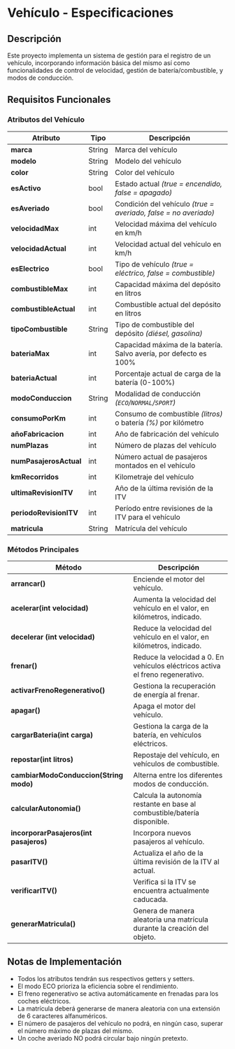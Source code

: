 # Vehículo - Especificaciones

## Descripción
Este proyecto implementa un sistema de gestión para el registro de un vehículo, incorporando información básica del mismo así como funcionalidades de control de velocidad, gestión de batería/combustible, y modos de conducción.

## Requisitos Funcionales

### Atributos del Vehículo
| Atributo              | Tipo   | Descripción                                                       |
|-----------------------|--------|-------------------------------------------------------------------|
| **marca**             | String | Marca del vehículo                                                |
| **modelo**            | String | Modelo del vehículo                                               |
| **color**             | String | Color del vehículo                                                |
| **esActivo**          | bool   | Estado actual _(true = encendido, false = apagado)_               |
| **esAveriado**        | bool   | Condición del vehículo _(true = averiado, false = no averiado)_   |
| **velocidadMax**      | int    | Velocidad máxima del vehículo en km/h                             |
| **velocidadActual**   | int    | Velocidad actual del vehículo en km/h                             |
| **esElectrico**       | bool   | Tipo de vehículo _(true = eléctrico, false = combustible)_        |
| **combustibleMax**    | int    | Capacidad máxima del depósito en litros                           |
| **combustibleActual** | int    | Combustible actual del depósito en litros                         |
| **tipoCombustible**   | String | Tipo de combustible del depósito _(diésel, gasolina)_             |
| **bateriaMax**        | int    | Capacidad máxima de la batería. Salvo avería, por defecto es 100% |
| **bateriaActual**     | int    | Porcentaje actual de carga de la batería (0-100%)                 |
| **modoConduccion**    | String | Modalidad de conducción _(`ECO`/`NORMAL`/`SPORT`)_                |
| **consumoPorKm**      | int    | Consumo de combustible _(litros)_ o batería _(%)_ por kilómetro   |
| **añoFabricacion**    | int    | Año de fabricación del vehículo                                   |
| **numPlazas**         | int    | Número de plazas del vehículo                                     |
| **numPasajerosActual**| int    | Número actual de pasajeros montados en el vehículo                |
| **kmRecorridos**      | int    | Kilometraje del vehículo                                          |
| **ultimaRevisionITV** | int    | Año de la última revisión de la ITV                               |
| **periodoRevisionITV**| int    | Período entre revisiones de la ITV para el vehículo               |
| **matricula**         | String | Matrícula del vehículo                                            |
  

### Métodos Principales

| Método                                 | Descripción                                                                     |
|----------------------------------------|---------------------------------------------------------------------------------|
| **arrancar()**                         | Enciende el motor del vehículo.                                                 |
| **acelerar(int velocidad)**            | Aumenta la velocidad del vehículo en el valor, en kilómetros, indicado.         |
| **decelerar (int velocidad)**          | Reduce la velocidad del vehículo en el valor, en kilómetros, indicado.          |
| **frenar()**                           | Reduce la velocidad a 0. En vehículos eléctricos activa el freno regenerativo.  |
| **activarFrenoRegenerativo()**         | Gestiona la recuperación de energía al frenar.                                  |
| **apagar()**                           | Apaga el motor del vehículo.                                                    |
| **cargarBateria(int carga)**           | Gestiona la carga de la batería, en vehículos eléctricos.                       |
| **repostar(int litros)**               | Repostaje del vehículo, en vehículos de combustible.                            |
| **cambiarModoConduccion(String modo)** | Alterna entre los diferentes modos de conducción.                               |
| **calcularAutonomia()**                | Calcula la autonomía restante en base al combustible/batería disponible.        |
| **incorporarPasajeros(int pasajeros)** | Incorpora nuevos pasajeros al vehículo.                                         |
| **pasarITV()**                         | Actualiza el año de la última revisión de la ITV al actual.                     |
| **verificarITV()**                     | Verifica si la ITV se encuentra actualmente caducada.                           |
| **generarMatricula()**                 | Genera de manera aleatoria una matrícula durante la creación del objeto.        | 

## Notas de Implementación
- Todos los atributos tendrán sus respectivos getters y setters.
- El modo ECO prioriza la eficiencia sobre el rendimiento.
- El freno regenerativo se activa automáticamente en frenadas para los coches eléctricos.
- La matrícula deberá generarse de manera aleatoria con una extensión de 6 caracteres alfanuméricos.
- El número de pasajeros del vehículo no podrá, en ningún caso, superar el número máximo de plazas del mismo.
- Un coche averiado NO podrá circular bajo ningún pretexto.